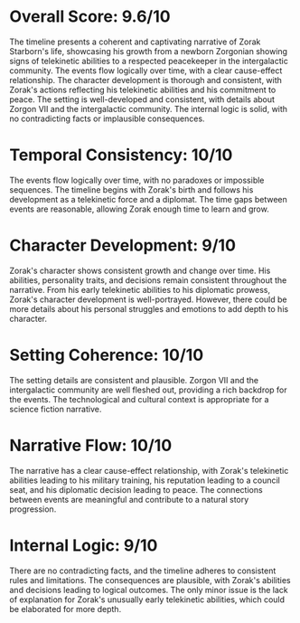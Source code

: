 # Overall Score: 9.6/10

The timeline presents a coherent and captivating narrative of Zorak Starborn's life, showcasing his growth from a newborn Zorgonian showing signs of telekinetic abilities to a respected peacekeeper in the intergalactic community. The events flow logically over time, with a clear cause-effect relationship. The character development is thorough and consistent, with Zorak's actions reflecting his telekinetic abilities and his commitment to peace. The setting is well-developed and consistent, with details about Zorgon VII and the intergalactic community. The internal logic is solid, with no contradicting facts or implausible consequences.

# Temporal Consistency: 10/10

The events flow logically over time, with no paradoxes or impossible sequences. The timeline begins with Zorak's birth and follows his development as a telekinetic force and a diplomat. The time gaps between events are reasonable, allowing Zorak enough time to learn and grow.

# Character Development: 9/10

Zorak's character shows consistent growth and change over time. His abilities, personality traits, and decisions remain consistent throughout the narrative. From his early telekinetic abilities to his diplomatic prowess, Zorak's character development is well-portrayed. However, there could be more details about his personal struggles and emotions to add depth to his character.

# Setting Coherence: 10/10

The setting details are consistent and plausible. Zorgon VII and the intergalactic community are well fleshed out, providing a rich backdrop for the events. The technological and cultural context is appropriate for a science fiction narrative.

# Narrative Flow: 10/10

The narrative has a clear cause-effect relationship, with Zorak's telekinetic abilities leading to his military training, his reputation leading to a council seat, and his diplomatic decision leading to peace. The connections between events are meaningful and contribute to a natural story progression.

# Internal Logic: 9/10

There are no contradicting facts, and the timeline adheres to consistent rules and limitations. The consequences are plausible, with Zorak's abilities and decisions leading to logical outcomes. The only minor issue is the lack of explanation for Zorak's unusually early telekinetic abilities, which could be elaborated for more depth.
